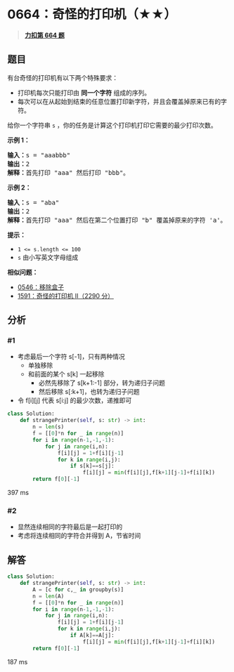 # 0664：奇怪的打印机（★★）


> <u>**[力扣第 664 题](https://leetcode.cn/problems/strange-printer/)**</u>

## 题目

<p>有台奇怪的打印机有以下两个特殊要求：</p>

<ul>
<li>打印机每次只能打印由 <strong>同一个字符</strong> 组成的序列。</li>
<li>每次可以在从起始到结束的任意位置打印新字符，并且会覆盖掉原来已有的字符。</li>
</ul>

<p>给你一个字符串 <code>s</code> ，你的任务是计算这个打印机打印它需要的最少打印次数。</p>


<p><strong>示例 1：</strong></p>

<pre>
<strong>输入：</strong>s = "aaabbb"
<strong>输出：</strong>2
<strong>解释：</strong>首先打印 "aaa" 然后打印 "bbb"。
</pre>

<p><strong>示例 2：</strong></p>

<pre>
<strong>输入：</strong>s = "aba"
<strong>输出：</strong>2
<strong>解释：</strong>首先打印 "aaa" 然后在第二个位置打印 "b" 覆盖掉原来的字符 'a'。
</pre>



<p><strong>提示：</strong></p>

<ul>
<li><code>1 &lt;= s.length &lt;= 100</code></li>
<li><code>s</code> 由小写英文字母组成</li>
</ul>


**相似问题：**
- [0546：移除盒子](/leetcode/0546)
- [1591：奇怪的打印机 II（2290 分）](/leetcode/1591)


## 分析

### #1

- 考虑最后一个字符 s[-1]，只有两种情况
	- 单独移除
	- 和前面的某个 s[k] 一起移除
		- 必然先移除了 s[k+1:-1] 部分，转为递归子问题
		- 然后移除 s[:k+1]，也转为递归子问题
- 令 f[i][j] 代表 s[i:j] 的最少次数，递推即可

```python
class Solution:
    def strangePrinter(self, s: str) -> int:
        n = len(s)
        f = [[0]*n for _ in range(n)]
        for i in range(n-1,-1,-1):
            for j in range(i,n):
                f[i][j] = 1+f[i][j-1]
                for k in range(i,j):
                    if s[k]==s[j]:
                        f[i][j] = min(f[i][j],f[k+1][j-1]+f[i][k])
        return f[0][-1]
```
397 ms

### #2
- 显然连续相同的字符最后是一起打印的
- 考虑将连续相同的字符合并得到 A，节省时间
## 解答

```python
class Solution:
    def strangePrinter(self, s: str) -> int:
        A = [c for c,_ in groupby(s)]
        n = len(A)
        f = [[0]*n for _ in range(n)]
        for i in range(n-1,-1,-1):
            for j in range(i,n):
                f[i][j] = 1+f[i][j-1]
                for k in range(i,j):
                    if A[k]==A[j]:
                        f[i][j] = min(f[i][j],f[k+1][j-1]+f[i][k])
        return f[0][-1]
```
187 ms
 

